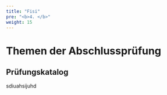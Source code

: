 ```yaml
---
title: "Fisi"
pre: "<b>4. </b>"
weight: 15
---
```


# Themen der Abschlussprüfung
## Prüfungskatalog
sdiuahsijuhd